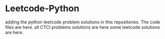 # Leetcode-Python
adding the python leetcode problem solutions in this repositories. 
The code files are here.
all CTCI problems solutions are here
some leetcode solutions are here.

















































































































































































































































































































































































































































































































































































































































































































































































































































































































































































































































































































































































































































